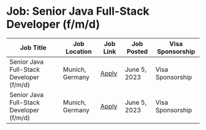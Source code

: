 # Job: Senior Java Full-Stack Developer (f/m/d)

| Job Title | Job Location | Job Link | Job Posted | Visa Sponsorship |
| --- | --- | --- | --- | --- |
| Senior Java Full-Stack Developer (f/m/d) | Munich, Germany | [Apply](https://boards.eu.greenhouse.io/hawkai/jobs/4042354101) | June 5, 2023 | Visa Sponsorship |
| Senior Java Full-Stack Developer (f/m/d) | Munich, Germany | [Apply](https://boards.eu.greenhouse.io/hawkai/jobs/4042354101) | June 5, 2023 | Visa Sponsorship |
